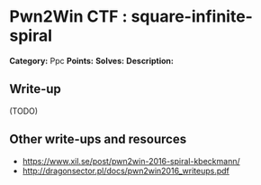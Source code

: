 # Pwn2Win CTF : square-infinite-spiral

**Category:** Ppc
**Points:**
**Solves:**
**Description:**



## Write-up

(TODO)

## Other write-ups and resources

* https://www.xil.se/post/pwn2win-2016-spiral-kbeckmann/
* http://dragonsector.pl/docs/pwn2win2016_writeups.pdf
